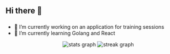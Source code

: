 ## Hi there 👋

<!--
**ldearsley2/ldearsley2** is a ✨ _special_ ✨ repository because its `README.md` (this file) appears on your GitHub profile.

Here are some ideas to get you started:

- 🔭 I’m currently working on ...
- 🌱 I’m currently learning ...
- 👯 I’m looking to collaborate on ...
- 🤔 I’m looking for help with ...
- 💬 Ask me about ...
- 📫 How to reach me: ...
- 😄 Pronouns: ...
- ⚡ Fun fact: ...
-->

###

- 🔭 I’m currently working on an application for training sessions
- 🌱 I’m currently learning Golang and React

<div align="center">
  <img src="https://github-readme-stats.vercel.app/api?username=ldearsley2&hide_title=false&hide_rank=true&show_icons=true&include_all_commits=true&count_private=true&disable_animations=false&theme=dracula&locale=en&hide_border=false&order=1&custom_title=Github%20Stats" alt="stats graph"/>
  <img src="https://streak-stats.demolab.com?user=ldearsley2&locale=en&mode=daily&theme=dark&hide_border=false&border_radius=5&order=3" alt="streak graph"  />
</div>

###
